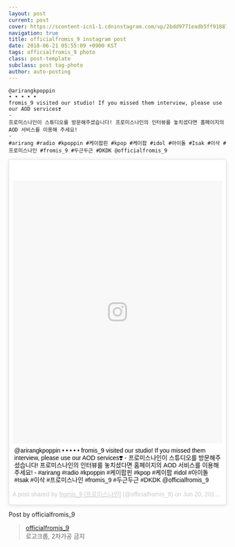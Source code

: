 ```yaml
---
layout: post
current: post
cover: https://scontent-icn1-1.cdninstagram.com/vp/2bdd9771eadb5ff9188718a2323728eb/5BA47270/t51.2885-15/sh0.08/e35/p640x640/34453987_803446229866591_8991205303336828928_n.jpg
navigation: true
title: officialfromis_9 instagram post
date: 2018-06-21 05:55:09 +0900 KST
tags: officialfromis_9 photo
class: post-template
subclass: post tag-photo
author: auto-posting
---
```


```
@arirangkpoppin
• • • • •
fromis_9 visited our studio! If you missed them interview, please use our AOD services❣️
-
프로미스나인이 스튜디오를 방문해주셨습니다! 프로미스나인의 인터뷰를 놓치셨다면 홈페이지의 AOD 서비스를 이용해 주세요!
-
#arirang #radio #kpoppin #케이팝핀 #kpop #케이팝 #idol #아이돌 #Isak #이삭 #프로미스나인 #fromis_9 #두근두근 #DKDK @officialfromis_9
```

<blockquote class="instagram-media" data-instgrm-captioned data-instgrm-permalink="https://www.instagram.com/p/BkRpYqblmfB/" data-instgrm-version="8" style=" background:#FFF; border:0; border-radius:3px; box-shadow:0 0 1px 0 rgba(0,0,0,0.5),0 1px 10px 0 rgba(0,0,0,0.15); margin: 1px; max-width:658px; padding:0; width:99.375%; width:-webkit-calc(100% - 2px); width:calc(100% - 2px);"><div style="padding:8px;"> <div style=" background:#F8F8F8; line-height:0; margin-top:40px; padding:62.5% 0; text-align:center; width:100%;"> <div style=" background:url(data:image/png;base64,iVBORw0KGgoAAAANSUhEUgAAACwAAAAsCAMAAAApWqozAAAABGdBTUEAALGPC/xhBQAAAAFzUkdCAK7OHOkAAAAMUExURczMzPf399fX1+bm5mzY9AMAAADiSURBVDjLvZXbEsMgCES5/P8/t9FuRVCRmU73JWlzosgSIIZURCjo/ad+EQJJB4Hv8BFt+IDpQoCx1wjOSBFhh2XssxEIYn3ulI/6MNReE07UIWJEv8UEOWDS88LY97kqyTliJKKtuYBbruAyVh5wOHiXmpi5we58Ek028czwyuQdLKPG1Bkb4NnM+VeAnfHqn1k4+GPT6uGQcvu2h2OVuIf/gWUFyy8OWEpdyZSa3aVCqpVoVvzZZ2VTnn2wU8qzVjDDetO90GSy9mVLqtgYSy231MxrY6I2gGqjrTY0L8fxCxfCBbhWrsYYAAAAAElFTkSuQmCC); display:block; height:44px; margin:0 auto -44px; position:relative; top:-22px; width:44px;"></div></div> <p style=" margin:8px 0 0 0; padding:0 4px;"> <a href="https://www.instagram.com/p/BkRpYqblmfB/" style=" color:#000; font-family:Arial,sans-serif; font-size:14px; font-style:normal; font-weight:normal; line-height:17px; text-decoration:none; word-wrap:break-word;" target="_blank">@arirangkpoppin • • • • • fromis_9 visited our studio! If you missed them interview, please use our AOD services❣️ - 프로미스나인이 스튜디오를 방문해주셨습니다! 프로미스나인의 인터뷰를 놓치셨다면 홈페이지의 AOD 서비스를 이용해 주세요! - #arirang #radio #kpoppin #케이팝핀 #kpop #케이팝 #idol #아이돌 #Isak #이삭 #프로미스나인 #fromis_9 #두근두근 #DKDK @officialfromis_9</a></p> <p style=" color:#c9c8cd; font-family:Arial,sans-serif; font-size:14px; line-height:17px; margin-bottom:0; margin-top:8px; overflow:hidden; padding:8px 0 7px; text-align:center; text-overflow:ellipsis; white-space:nowrap;">A post shared by <a href="https://www.instagram.com/officialfromis_9/" style=" color:#c9c8cd; font-family:Arial,sans-serif; font-size:14px; font-style:normal; font-weight:normal; line-height:17px;" target="_blank"> fromis_9 [프로미스나인]</a> (@officialfromis_9) on <time style=" font-family:Arial,sans-serif; font-size:14px; line-height:17px;" datetime="2018-06-21T05:55:09+00:00">Jun 20, 2018 at 10:55pm PDT</time></p></div></blockquote>
<script async defer src="//www.instagram.com/embed.js"></script>

Post by officialfromis_9

> [officialfromis_9](https://www.instagram.com/officialfromis_9)  
  로고크롭, 2차가공 금지
